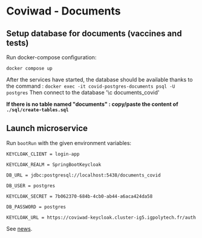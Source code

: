 # Coviwad - Documents

## Setup database for documents (vaccines and tests)

Run docker-compose configuration:

`docker compose up`

After the services have started, the database should be available thanks to the command : `docker exec -it covid-postgres-documents psql -U postgres`
Then connect to the database '\c documents_covid'

**If there is no table named "documents" : copy/paste the content of `./sql/create-tables.sql`**

## Launch microservice

Run `bootRun` with the given environment variables:

```
KEYCLOAK_CLIENT = login-app

KEYCLOAK_REALM = SpringBootKeycloak

DB_URL = jdbc:postgresql://localhost:5438/documents_covid

DB_USER = postgres

KEYCLOAK_SECRET = 7b062370-684b-4cb0-ab44-a6aca424da58

DB_PASSWORD = postgres

KEYCLOAK_URL = https://coviwad-keycloak.cluster-ig5.igpolytech.fr/auth

```

See [news](/news).
